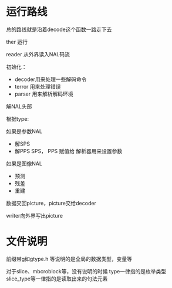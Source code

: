 # 运行路线

总的路线就是沿着decode这个函数一路走下去

ther 运行

reader 从外界读入NAL码流

初始化：
- decoder用来处理一些解码命令
- terror 用来处理错误
- parser 用来解析解码环境

解NAL头部

根据type:

如果是参数NAL

- 解SPS
- 解PPS
SPS， PPS 赋值给 解析器用来设置参数

如果是图像NAL

- 预测
- 残差
- 重建

数据交回picture，picture交给decoder

writer向外界写出picture

# 文件说明

前缀带g如gtype.h 等说明的是全局的数据类型，变量等

对于slice、mbcroblock等，没有说明的时候
type一律指的是枚举类型
slice_type等一律指的是读取出来的句法元素